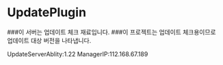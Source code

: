# UpdatePlugin
###이 서버는 업데이트 체크 재료입니다.
###이 프로젝트는 업데이트 체크용이므로 업데이트 대상 버전을 나타냅니다.

UpdateServerAblity:1.22
ManagerIP:112.168.67.189

